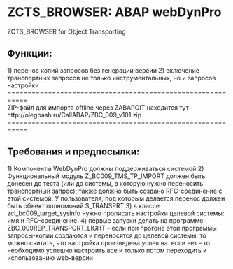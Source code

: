 # ZCTS_BROWSER: ABAP webDynPro
ZCTS_BROWSER for Object Transporting
<h2>Функции: </h2>
1) перенос копий запросов без генерации версии
2) включение транспортных запросов не только инструментальных, но и запросов настройки <BR>
=========================================================== <BR>
ZIP-файл для импорта offline через ZABAPGIT находится тут <BR>
http://olegbash.ru/CallABAP/ZBC_009_v101.zip <BR>
=========================================================== <BR>
<h2>Требования и предпосылки: </h2>
1) Компоненты WebDynPro должны поддерживаться системой
2) Функциональный модуль Z_BC009_TMS_TP_IMPORT должен быть донесен до теста (или до системы, в которую нужно переносить транспортный запрос); также должно быть создано RFC-соединение с этой системой. У пользователя, под которым делается перенос должен быть объект полномочий  S_TRANSPRT
3) в классе zcl_bc009_target_sysinfo нужно прописать настройки целевой системы: имя и RFC-соединение.
4) первые запуски делать на программе ZBC_009REP_TRANSPORT_LIGHT - если при прогоне этой программы запросы-копии создаются и переносятся до целевой системы, то можно считать, что настройка произведена успешна. если нет - то необходимо успешно настроить все и только потом переходить к использованию web-версии
